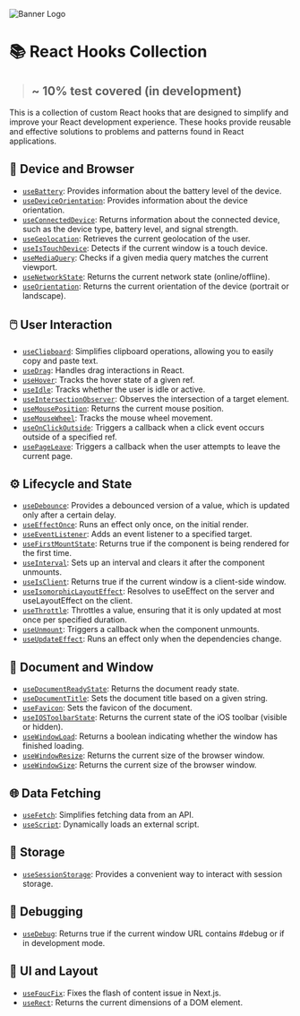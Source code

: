 ![Banner Logo](https://miro.medium.com/v2/resize:fit:1400/1*-Ijet6kVJqGgul6adezDLQ.png)

# 📚 React Hooks Collection

> ## ~ 10% test covered (in development)

This is a collection of custom React hooks that are designed to simplify and improve your React development experience. These hooks provide reusable and effective solutions to problems and patterns found in React applications.

## 🔋 Device and Browser

- [`useBattery`](/docs/useBattery.md): Provides information about the battery level of the device.
- [`useDeviceOrientation`](/docs/useDeviceOrientation.md): Provides information about the device orientation.
- [`useConnectedDevice`](/docs/useConnectedDevice.md): Returns information about the connected device, such as the device type, battery level, and signal strength.
- [`useGeolocation`](/docs/useGeolocation.md): Retrieves the current geolocation of the user.
- [`useIsTouchDevice`](/docs/useIsTouchDevice.md): Detects if the current window is a touch device.
- [`useMediaQuery`](/docs/useMediaQuery.md): Checks if a given media query matches the current viewport.
- [`useNetworkState`](/docs/useNetworkState.md): Returns the current network state (online/offline).
- [`useOrientation`](/docs/useOrientation.md): Returns the current orientation of the device (portrait or landscape).

## 🖱️ User Interaction

- [`useClipboard`](/docs/useClipboard.md): Simplifies clipboard operations, allowing you to easily copy and paste text.
- [`useDrag`](/docs/useDrag.md): Handles drag interactions in React.
- [`useHover`](/docs/useHover.md): Tracks the hover state of a given ref.
- [`useIdle`](/docs/useIdle.md): Tracks whether the user is idle or active.
- [`useIntersectionObserver`](/docs/useIntersectionObserver.md): Observes the intersection of a target element.
- [`useMousePosition`](/docs/useMousePosition.md): Returns the current mouse position.
- [`useMouseWheel`](/docs/useMouseWheel.md): Tracks the mouse wheel movement.
- [`useOnClickOutside`](/docs/useOnClickOutside.md): Triggers a callback when a click event occurs outside of a specified ref.
- [`usePageLeave`](/docs/usePageLeave.md): Triggers a callback when the user attempts to leave the current page.

## ⚙️ Lifecycle and State

- [`useDebounce`](/docs/useDebounce.md): Provides a debounced version of a value, which is updated only after a certain delay.
- [`useEffectOnce`](/docs/useEffectOnce.md): Runs an effect only once, on the initial render.
- [`useEventListener`](/docs/useEventListener.md): Adds an event listener to a specified target.
- [`useFirstMountState`](/docs/useFirstMountState.md): Returns true if the component is being rendered for the first time.
- [`useInterval`](/docs/useInterval.md): Sets up an interval and clears it after the component unmounts.
- [`useIsClient`](/docs/useIsClient.md): Returns true if the current window is a client-side window.
- [`useIsomorphicLayoutEffect`](/docs/useIsomorphicLayoutEffect.md): Resolves to useEffect on the server and useLayoutEffect on the client.
- [`useThrottle`](/docs/useThrottle.md): Throttles a value, ensuring that it is only updated at most once per specified duration.
- [`useUnmount`](/docs/useUnmount.md): Triggers a callback when the component unmounts.
- [`useUpdateEffect`](/docs/useUpdateEffect.md): Runs an effect only when the dependencies change.

## 📜 Document and Window

- [`useDocumentReadyState`](/docs/useDocumentReadyState.md): Returns the document ready state.
- [`useDocumentTitle`](/docs/useDocumentTitle.md): Sets the document title based on a given string.
- [`useFavicon`](/docs/useFavicon.md): Sets the favicon of the document.
- [`useIOSToolbarState`](/docs/useIOSToolbarState.md): Returns the current state of the iOS toolbar (visible or hidden).
- [`useWindowLoad`](/docs/useWindowLoad.md): Returns a boolean indicating whether the window has finished loading.
- [`useWindowResize`](/docs/useWindowResize.md): Returns the current size of the browser window.
- [`useWindowSize`](/docs/useWindowSize.md): Returns the current size of the browser window.

## 🌐 Data Fetching

- [`useFetch`](/docs/useFetch.md): Simplifies fetching data from an API.
- [`useScript`](/docs/useScript.md): Dynamically loads an external script.

## 💾 Storage

- [`useSessionStorage`](/docs/useSessionStorage.md): Provides a convenient way to interact with session storage.

## 🐛 Debugging

- [`useDebug`](/docs/useDebug.md): Returns true if the current window URL contains #debug or if in development mode.

## 🎨 UI and Layout

- [`useFoucFix`](/docs/useFoucFix.md.md): Fixes the flash of content issue in Next.js.
- [`useRect`](/docs/useRect.md): Returns the current dimensions of a DOM element.

